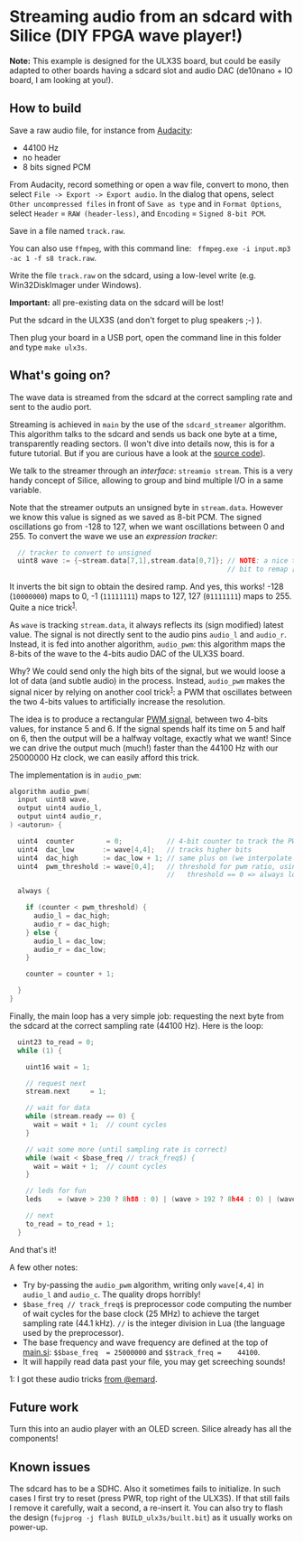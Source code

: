 # Streaming audio from an sdcard with Silice (DIY FPGA wave player!)

**Note:** This example is designed for the ULX3S board, but could be easily adapted to other boards having a sdcard slot and audio DAC (de10nano + IO board, I am looking at you!).

## How to build

Save a raw audio file, for instance from [Audacity](https://www.audacityteam.org/):
- 44100 Hz
- no header
- 8 bits signed PCM

From Audacity, record something or open a wav file, convert to mono, then select `File -> Export -> Export audio`. In the dialog that opens, select `Other uncompressed files` in front of `Save as type` and in `Format Options`, select `Header` = `RAW (header-less)`, and `Encoding` = `Signed 8-bit PCM`.

Save in a file named `track.raw`.

You can also use `ffmpeg`, with this command line: ` ffmpeg.exe -i input.mp3 -ac 1 -f s8 track.raw`.

Write the file `track.raw` on the sdcard, using a low-level write (e.g. Win32DiskImager under Windows).

**Important:** all pre-existing data on the sdcard will be lost!

Put the sdcard in the ULX3S (and don't forget to plug speakers ;-) ).

Then plug your board in a USB port, open the command line in this folder and type `make ulx3s`.

## What's going on?

The wave data is streamed from the sdcard at the correct sampling rate and sent to the audio port.

Streaming is achieved in `main` by the use of the `sdcard_streamer` algorithm. This algorithm
talks to the sdcard and sends us back one byte at a time, transparently reading sectors. (I won't dive into details now, this is for a future tutorial. But if you are curious have a look at the [source code](../common/sdcard_streamer.si)).

We talk to the streamer through an *interface*: `streamio stream`. This is a very handy concept of Silice,
allowing to group and bind multiple I/O in a same variable.

Note that the streamer outputs an unsigned byte in `stream.data`. However we know this value is signed
as we saved as 8-bit PCM. The signed oscillations go from -128 to 127, when we want oscillations between 0 and 255.
To convert the wave we use an *expression tracker*:
```c
  // tracker to convert to unsigned
  uint8 wave := {~stream.data[7,1],stream.data[0,7]}; // NOTE: a nice trick, flipping the sign
                                                      // bit to remap [-128,127] to [0,255]
```
It inverts the bit sign to obtain the desired ramp. And yes, this works! -128 (`10000000`) maps to 0,
-1 (`11111111`) maps to 127, 127 (`01111111`) maps to 255. Quite a nice trick<sup>[1](#footnote1)</sup>.

As `wave` is tracking `stream.data`, it always reflects its (sign modified) latest value.
The signal is not directly sent to the audio pins `audio_l` and `audio_r`. Instead, it is fed
into another algorithm, `audio_pwm`: this algorithm maps the 8-bits of the wave to the 4-bits audio
DAC of the ULX3S board.

Why? We could send only the high bits of the signal, but we would loose a lot of data (and subtle audio)
in the process. Instead, `audio_pwm` makes the signal nicer by relying on another cool trick<sup>[1](#footnote1)</sup>: a PWM that oscillates between the two 4-bits values to artificially increase the resolution.

The idea is to produce a rectangular [PWM signal](https://en.wikipedia.org/wiki/Pulse-width_modulation),
between two 4-bits values, for instance 5 and 6.
If the signal spends half its time on 5 and half on 6, then the output will be a halfway voltage,
exactly what we want! Since we can drive the output much (much!) faster than the 44100 Hz with our 25000000 Hz clock, we
can easily afford this trick.

The implementation is in `audio_pwm`:

```c
algorithm audio_pwm(
  input  uint8 wave,
  output uint4 audio_l,
  output uint4 audio_r,
) <autorun> {

  uint4  counter        = 0;           // 4-bit counter to track the PWM proportion
  uint4  dac_low       := wave[4,4];   // tracks higher bits
  uint4  dac_high      := dac_low + 1; // same plus on (we interpolate between dac_low and dac_high)
  uint4  pwm_threshold := wave[0,4];   // threshold for pwm ratio, using lower bits
                                       //   threshold == 0 => always low, threshold == 15 almost always high

  always {

    if (counter < pwm_threshold) {
      audio_l = dac_high;
      audio_r = dac_high;
    } else {
      audio_l = dac_low;
      audio_r = dac_low;
    }

    counter = counter + 1;

  }
}
```

Finally, the main loop has a very simple job: requesting the next byte from the sdcard at the correct sampling rate (44100 Hz). Here is the loop:

```c
  uint23 to_read = 0;
  while (1) {

    uint16 wait = 1;

    // request next
    stream.next     = 1;

    // wait for data
    while (stream.ready == 0) {
      wait = wait + 1;  // count cycles
    }

    // wait some more (until sampling rate is correct)
    while (wait < $base_freq // track_freq$) {
      wait = wait + 1;  // count cycles
    }

    // leds for fun
    leds    = (wave > 230 ? 8h88 : 0) | (wave > 192 ? 8h44 : 0) | (wave > 140 ? 8h22 : 0) | (wave > 130 ? 8h11 : 0);

    // next
    to_read = to_read + 1;
  }
```

And that's it!

A few other notes:
- Try by-passing the `audio_pwm` algorithm, writing only `wave[4,4]` in `audio_l` and `audio_c`. The quality drops horribly!
- `$base_freq // track_freq$` is preprocessor code computing the number of wait cycles for the base clock (25 MHz) to achieve the target sampling rate (44.1 kHz). `//` is the integer division in Lua (the language used by the preprocessor).
- The base frequency and wave frequency are defined at the top of [main.si](main.si): `$$base_freq  = 25000000` and `$$track_freq =    44100`.
- It will happily read data past your file, you may get screeching sounds!

<a name="footnote1">1</a>: I got these audio tricks [from @emard](https://github.com/emard/ulx3s-misc/blob/master/examples/audio/hdl/dacpwm.v).

## Future work

Turn this into an audio player with an OLED screen. Silice already has all the components!

## Known issues

The sdcard has to be a SDHC. Also it sometimes fails to initialize. In such cases I first try to reset (press PWR, top right of the ULX3S). If that still fails I remove it carefully, wait a second, a re-insert it. You can also try to flash the design (`fujprog -j flash BUILD_ulx3s/built.bit`) as it usually works on power-up.
